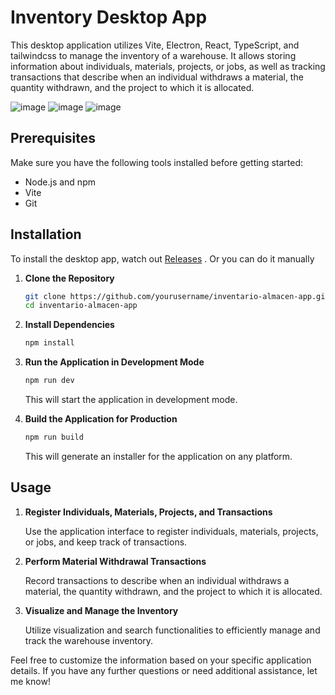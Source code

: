 # Inventory Desktop App

This desktop application utilizes Vite, Electron, React, TypeScript, and tailwindcss to manage the inventory of a warehouse. It allows storing information about individuals, materials, projects, or jobs, as well as tracking transactions that describe when an individual withdraws a material, the quantity withdrawn, and the project to which it is allocated.

![image](https://github.com/osoyinas/simple-inventory/assets/99898902/4b3d9cba-3674-468c-9df8-b5e3f306f1d4)
![image](https://github.com/osoyinas/simple-inventory/assets/99898902/53e2843a-16ae-4ea3-8a3c-e1362d56f651)
![image](https://github.com/osoyinas/simple-inventory/assets/99898902/28d4bb96-6be5-4e2a-b67c-907cbdc50552)

## Prerequisites

Make sure you have the following tools installed before getting started:

- Node.js and npm
- Vite
- Git

## Installation

To install the desktop app, watch out [Releases](https://github.com/osoyinas/simple-inventory/releases) . Or you can do it manually
1. **Clone the Repository**

    ```bash
    git clone https://github.com/yourusername/inventario-almacen-app.git
    cd inventario-almacen-app
    ```

2. **Install Dependencies**

    ```bash
    npm install
    ```
    

3. **Run the Application in Development Mode**

    ```bash
    npm run dev
    ```

    This will start the application in development mode.

4. **Build the Application for Production**

    ```bash
    npm run build
    ```

    This will generate an installer for the application on any platform.

## Usage

1. **Register Individuals, Materials, Projects, and Transactions**

    Use the application interface to register individuals, materials, projects, or jobs, and keep track of transactions.

2. **Perform Material Withdrawal Transactions**

    Record transactions to describe when an individual withdraws a material, the quantity withdrawn, and the project to which it is allocated.

3. **Visualize and Manage the Inventory**

    Utilize visualization and search functionalities to efficiently manage and track the warehouse inventory.

Feel free to customize the information based on your specific application details. If you have any further questions or need additional assistance, let me know!
